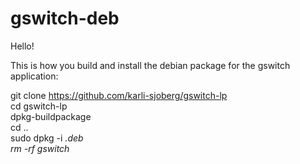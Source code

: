 # gswitch-deb

Hello!

This is how you build and install the debian package for the gswitch application:

git clone https://github.com/karli-sjoberg/gswitch-lp</br>
cd gswitch-lp</br>
dpkg-buildpackage</br>
cd ..</br>
sudo dpkg -i *.deb</br>
rm -rf gswitch*</br>
